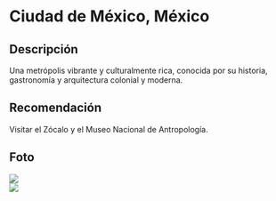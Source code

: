 # Ciudad de México, México

## Descripción
Una metrópolis vibrante y culturalmente rica, conocida por su historia, gastronomía y arquitectura colonial y moderna.

## Recomendación
Visitar el Zócalo y el Museo Nacional de Antropología.


## Foto
![](https://ichef.bbci.co.uk/ace/ws/800/cpsprodpb/C480/production/_108640305_gettyimages-1132330190.jpg.webp)  
![](https://arquitecturayempresa.es/sites/default/files/styles/n1000x540/public/imagenes/noticia/arquitectura_museo_antropologia_ramirez_james_florio_portada.jpg?itok=yvQ7cMJ0)  